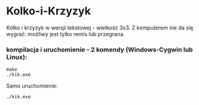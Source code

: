 # Kolko-i-Krzyzyk
Kółko i krzyżyk w wersji tekstowej - wielkość 3x3.
Z komputerem nie da się wygrać: możliwy jest tylko remis lub przegrana.

### kompilacja i uruchomienie - 2 komendy (Windows-Cygwin lub Linux):

	make
	./kik.exe

Samo uruchomienie:

	./kik.exe